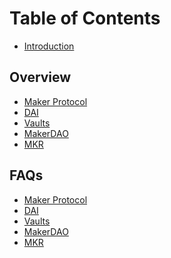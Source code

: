 # Table of Contents

* [Introduction](README.md)

## Overview

* [Maker Protocol]()
* [DAI]()
* [Vaults]()
* [MakerDAO]()
* [MKR]()

## FAQs
* [Maker Protocol]()
* [DAI]()
* [Vaults]()
* [MakerDAO]()
* [MKR]()